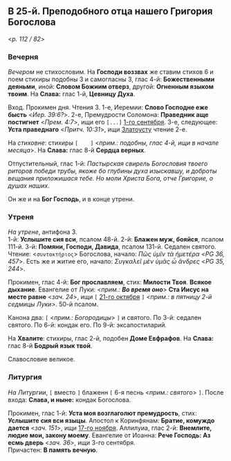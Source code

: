 ## В 25-й. Преподобного отца нашего Григория Богослова

<*p. 112 / 82*>

### Вечерня

*Вечером* не стихословим. На **Господи воззвах** же ставим стихов 6 и поем стихиры подобны 3 и 
самогласны 3, глас 4-й: **Божественными деяньми**, иной: **Словом Божиим отверз**, другой: 
**Огненным языком твоим**. На **Слава:** глас 1-й, **Цевницу Духа**.  

Вход. Прокимен дня. Чтения 3. 
1-е, Иеремии: **Слово Господне еже бысть** <*Иер. 39:6?*>.
2-е, Премудрости Соломона: **Праведник аще постигнет** <*Прем. 4:7*>, ищи его `[...]` 
[1-го сентября](../09_september/09_01_MES.ru.md). 
3-е, следующее: **Уста праведнаго** <*Притч. 10:31*>, ищи [Златоусту](../11_november/11_13_MES.ru.md) чтение 2-е.

На *стиховне*: стихиры `[    ]` <*прим.: подобны, глас 4-й, ищи в начале месяца*>. На **Слава:** глас 8-й 
**Сердца верных**.  

Отпустительный, глас 1-й: *Пастырская свирель Богословия твоего риторов победи трубы, якоже бо 
глубины духа изыскавшу, и доброты вещания приложишася тебе. Но моли Христа Бога, отче Григорие, о душах 
наших*. 

Он же и на **Бог Господь**, и в конце утрени. 

### Утреня

*На утрене*, антифона 3.   
1-й: **Услышите сия вси**, псалом 48-й. 
2-й: **Блажен муж, бояйся**, псалом 111-й. 
3-й: **Помяни, Господи, Давида**, псалом 131-й. 
Седален святого. Чтение: <`συντακτήριος`> Богослова, начало: *Πῶς ὑμῖν τὰ ἡμετέρα* <*PG 36, 457*>. 
Есть же и житие его, начало: *Συγκαλεῖ μὲν ὑμᾶς ὦ ἄνδρες* <*PG 35, 244*>.  

Прокимен, глас 4-й: **Бог прославляем**, стих: **Милости Твоя**. **Всякое дыхание**. 
Евангелие от Луки: <*прим.: **Во время оно***> **Ста Иисус на месте равне** <*зач. 24*>, 
ищи `[` [21-го октября](../10_october/10_21_MES.ru.md) `]` <*прим.: в пятницу 2-й седмицы Луки*>.
50-й псалом. 

Канона два: `[` <*прим.: Богородицы*> `]` и святого. 
По 3-й: седален святого. 
По 6-й: кондак его. 
По 9-й: эксапостиларий. 

На **Хвалите**: стихиры, глас 2-й, подобен **Доме Евфрафов**. На **Слава:** глас 8-й **Бодрый язык твой**.     

Славословие великое. 

### Литургия

*На Литургии*, `[` вместо `]` блаженн `[` 6-я песнь <*прим.: святого*> `]`. 
После входа: **Слава, и ныне:** кондак Богослова. 

Прокимен, глас 1-й: **Уста моя возглаголют премудрость**, стих: **Услышите сия вси языцы**.
Апостол к Коринфянам: **Братие, комуждо дается** <*зач. 151*>, ищи [17-го ноября](../11_november/11_17_MES.ru.md). 
Аллилуиа, глас 2-й: **Внемлите, людие мои, закону моему**. 
Евангелие от Иоанна: **Рече Господь: Аз есмь дверь** <*зач. 36*>, ищи 3-го сентября.  
Причастен: **В память вечную**. 
